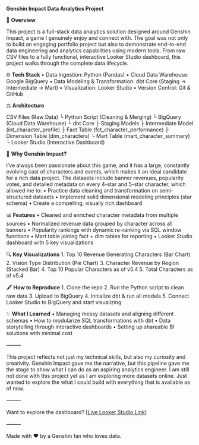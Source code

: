 **Genshin Impact Data Analytics Project**

🌟 **Overview**

This project is a full-stack data analytics solution designed around Genshin Impact, a game I genuinely enjoy and connect with. The goal was not only to build an engaging portfolio project but also to demonstrate end-to-end data engineering and analytics capabilities using modern tools. From raw CSV files to a fully functional, interactive Looker Studio dashboard, this project walks through the complete data lifecycle.

🌐 **Tech Stack**
	•	Data Ingestion: Python (Pandas)
	•	Cloud Data Warehouse: Google BigQuery
	•	Data Modeling & Transformation: dbt Core (Staging → Intermediate → Mart)
	•	Visualization: Looker Studio
	•	Version Control: Git & GitHub

⚖️ **Architecture**

CSV Files (Raw Data)
   └️ Python Script (Cleaning & Merging)
        └️ BigQuery (Cloud Data Warehouse)
              └️ dbt Core
                    ├️ Staging Models
                    ├️ Intermediate Model (int_character_profile)
                    ├️ Fact Table (fct_character_performance)
                    ├️ Dimension Table (dim_characters)
                    └️ Mart Table (mart_character_summary)
                          └️ Looker Studio (Interactive Dashboard)

📅 **Why Genshin Impact?**

I’ve always been passionate about this game, and it has a large, constantly evolving cast of characters and events, which makes it an ideal candidate for a rich data project. The datasets include banner revenues, popularity votes, and detailed metadata on every 4-star and 5-star character, which allowed me to:
	•	Practice data cleaning and transformation on semi-structured datasets
	•	Implement solid dimensional modeling principles (star schema)
	•	Create a compelling, visually rich dashboard

📊 **Features**
	•	Cleaned and enriched character metadata from multiple sources
	•	Normalized revenue data grouped by character across all banners
	•	Popularity rankings with dynamic re-ranking via SQL window functions
	•	Mart table joining fact + dim tables for reporting
	•	Looker Studio dashboard with 5 key visualizations

🔍 **Key Visualizations**
	1.	Top 10 Revenue Generating Characters (Bar Chart)
	2.	Vision Type Distribution (Pie Chart)
	3.	Character Revenue by Region (Stacked Bar)
	4.	Top 10 Popular Characters as of v5.4
	5.	Total Characters as of v5.4

🖋️ **How to Reproduce**
	1.	Clone the repo
	2.	Run the Python script to clean raw data
	3.	Upload to BigQuery
	4.	Initialize dbt & run all models
	5.	Connect Looker Studio to BigQuery and start visualizing

✨ **What I Learned**
	•	Managing messy datasets and aligning different schemas
	•	How to modularize SQL transformations with dbt
	•	Data storytelling through interactive dashboards
	•	Setting up shareable BI solutions with minimal cost

⸻

This project reflects not just my technical skills, but also my curiosity and creativity. Genshin Impact gave me the narrative, but this pipeline gave me the stage to show what I can do as an aspiring analytics engineer.
I am still not done with this project yet as I am exploring more datasets online. Just wanted to explore the what I could build with everything that is available as of now.

⸻

Want to explore the dashboard? [[Live Looker Studio Link](https://lookerstudio.google.com/reporting/990b0ccd-d8a5-417f-ad85-6fb075ef77b6)]

⸻

Made with ❤️ by a Genshin fan who loves data.
